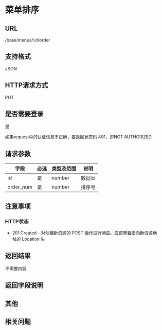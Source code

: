 # 菜单排序

## URL

/base/menus/:id/order

## 支持格式

JSON

## HTTP请求方式

PUT

## 是否需要登录

是

如果request中的认证信息不正确，要返回状态码 401，即NOT AUTHORIZED

## 请求参数

字段 | 必选 | 类型及范围 | 说明
----|------|----------|-------------
id              | 是   | number  | 数据id
order_num       | 是   | number  | 排序号

## 注意事项

### HTTP状态

- 201 Created - 对创建新资源的 POST 操作进行响应。应该带着指向新资源地址的 Location 头

## 返回结果

不需要内容

## 返回字段说明

## 其他

## 相关问题
